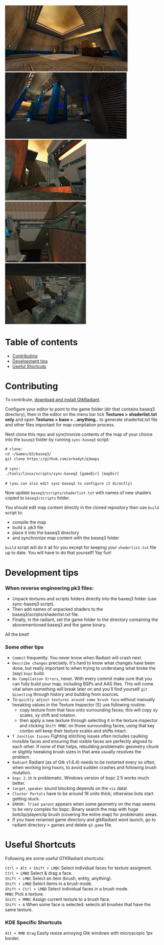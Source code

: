 <img src="https://github.com/arkadyt/q3maps/blob/master/q3strong2018/media/Screenshot_20181110_190222.png" width="400" /> <img src="https://github.com/arkadyt/q3maps/blob/master/q3strong2018/media/Screenshot_20181110_190449.png" width="397" />
<img src="https://github.com/arkadyt/q3maps/blob/master/rd3ctfq3/media/RD3CTFQ3_11.jpg" width="264" /> <img src="https://github.com/arkadyt/q3maps/blob/master/rd3ctfq3/media/RD3CTFQ3_07.jpg" width="264" /> <img src="https://github.com/arkadyt/q3maps/blob/master/rd3ctfq3/media/RD3CTFQ3_02.jpg" width="264" />

# Table of contents
* [Contributing](#contributing)
* [Development tips](#development-tips)
* [Useful Shortcuts](#useful-shortcuts)

# Contributing

To contribute, [download and install GtkRadiant](https://icculus.org/gtkradiant/downloads.html). 

Configure your editor to point to the game folder (dir that contains baseq3 directory), then in the editor on the menu bar tick **Textures > shaderlist.txt only** and open **Textures > base > ..anything..** to generate shaderlist.txt file and other files important for map compilation process.

Next clone this repo and synchronize contents of the map of your choice into the `baseq3` folder by running `sync-baseq3` script:
```
# clone:
cd ~/Games/Q3/baseq3/
git clone https://github.com/arkadyt/q3maps

# sync:
./tools/linux/scripts/sync-baseq3 [gameDir] [mapDir]

# (you can also edit sync-baseq3 to configure it directly)
```
Now update `baseq3/scripts/shaderlist.txt` with names of new shaders copied to `baseq3/scripts` folder.

You should edit map content directly in the cloned repository then use `build` script to:

* compile the map
* build a .pk3 file
* place it into the baseq3 directory
* and synchronize map content with the baseq3 folder

`build` script will do it all for you except for keeping your `shaderlist.txt` file up to date. You will have to do that yourself! Yay fun!

# Development tips

### When reverse engineering pk3 files:

* Unpack textures and scripts folders directly into the baseq3 folder (use sync-baseq3 script).
* Then add names of unpacked shaders to the baseq3/scripts/shaderlist.txt file.
* Finally, in the radiant, set the game folder to the directory containing the abovementioned baseq3 and the game binary.

All the best!

### Some other tips

* `Commit` frequently. You never know when Radiant will crash next.
* `Describe changes` precisely. It's hard to know what changes have been done, but really important to when trying to understang what broke the (say) `bspc` build.
* `No Compilation Errors`, never. With every commit make sure that you can fully build your map, including BSPs and AAS files. This will come vital when something will break later on and you'll find yourself `git bisecting` through history and building from sources.
* To `quickly adjust textures around some brush face` without manually tweaking values in the Texture Inspector (S) use following routine: 
  - copy texture from that face onto surrounding faces; this will copy xy scales, xy shift and rotation.
  - then apply a new texture through selecting it in the texture inspector and clicking `Shift MMBC` on those surrounding faces; using that key combo will keep their texture scales and shifts intact.
* `T Junction Issues` Fighting stitching issues often includes caulking invisible faces and ensuring that visible faces are perfectly aligned to each other. If none of that helps, rebuilding problematic geometry chunk or slightly tweaking brush sizes in that area usually resolves the problem.
* `Radiant` Radiant (as of Gtk v1.6.4) needs to be restarted every so often, when working long hours, to avoid sudden crashes and following brush mutation.
* `bspc 2.1h` is problematic. Windows version of bspc 2.1i works much better.
* `target_speaker` sound blocking depends on the `vis` data!
* `Cluster Portals` have to be around 16 units thick; otherwise bots start getting stuck.
* `ERROR: Tried parent` appears when some geometry on the map seems to be very complex for bspc. Binary search the map with huge botclip/playerclip brush (covering the entire map) for problematic areas.
* If you have renamed game directory and gtkRadiant wont launch, go to radiant directory > games and delete `q3.game` file.

# Useful Shortcuts

Following are some useful GTKRadiant shortcuts:

`Ctrl + Alt + Shift + LMBC` Select individual faces for texture assigment.<br>
`Ctrl + LMBD` Select & drag a face.<br>
`Shift + LMBC` Select an item (brush, entity, anything).<br>
`Shift + LMBD` Select items in a brush mode.<br>
`Shift + Ctrl + LMBD` Select individual faces in a brush mode.<br>
`MMBC` Pick a texture.<br>
`Shift + MMBC` Assign current texture to a brush face.<br>
`Shift + A` When some face is selected: selects all brushes that have the same texture.<br>


### KDE Specific Shortcuts

`Alt + RMB Drag` Easily resize annoying Gtk windows with microscopic 1px border.
